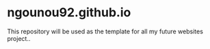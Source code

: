 # ngounou92.github.io
This  repository will be used as the template for all my future websites project..
